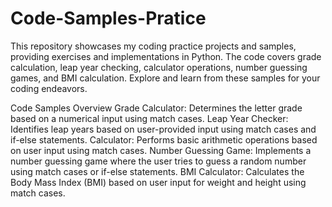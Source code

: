 # Code-Samples-Pratice
This repository showcases my coding practice projects and samples, providing exercises and implementations in Python. The code covers grade calculation, leap year checking, calculator operations, number guessing games, and BMI calculation. Explore and learn from these samples for your coding endeavors.

Code Samples Overview
Grade Calculator: Determines the letter grade based on a numerical input using match cases.
Leap Year Checker: Identifies leap years based on user-provided input using match cases and if-else statements.
Calculator: Performs basic arithmetic operations based on user input using match cases.
Number Guessing Game: Implements a number guessing game where the user tries to guess a random number using match cases or if-else statements.
BMI Calculator: Calculates the Body Mass Index (BMI) based on user input for weight and height using match cases.
